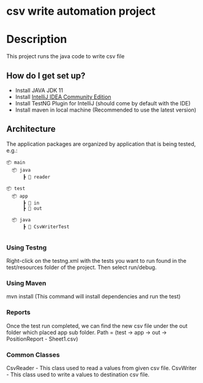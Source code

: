 # csv write automation project


# Description

This project runs the java code to write csv file

## How do I get set up?

* Install JAVA JDK 11
* Install [IntelliJ IDEA Community Edition](https://www.jetbrains.com/idea/download)
* Install TestNG Plugin for IntelliJ (should come by default with the IDE)
* Install maven in local machine (Recommended to use the latest version)


## Architecture

The application packages are organized by application that is being tested, e.g.:

```diagram
📦 main
  📦 java
      ┣ 📂 reader

📦 test
  📦 app
      ┣ 📂 in
      ┣ 📂 out

  📦 java
      ┣ 📂 CsvWriterTest
      
```

### Using Testng

Right-click on the testng.xml with the tests you want to run found in the test/resources folder of the project. Then
select run/debug.

### Using Maven
mvn install  (This command will install dependencies and run the test)

### Reports
Once the test run completed, we can find the new csv file under the out folder which placed app sub folder.
Path = (test -> app -> out -> PositionReport - Sheet1.csv)

### Common Classes
CsvReader - This class used to read a values from given csv file.
CsvWriter - This class used to write a values to destination csv file.

